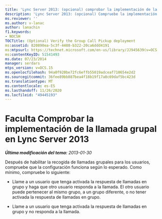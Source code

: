```yaml
---
title: 'Lync Server 2013: (opcional) comprobar la implementación de la recogida de llamadas grupales'
description: 'Lync Server 2013: (opcional) Compruebe la implementación de pickup de llamada grupal.'
ms.reviewer: ''
ms.author: v-lanac
author: lanachin
f1.keywords:
- NOCSH
TOCTitle: (Optional) Verify the Group Call Pickup deployment
ms:assetid: 820890ea-5c3f-4488-b322-20ca6ddd4191
ms:mtpsurl: https://technet.microsoft.com/en-us/library/JJ945639(v=OCS.15)
ms:contentKeyID: 51541493
ms.date: 07/23/2014
manager: serdars
mtps_version: v=OCS.15
ms.openlocfilehash: 94a0f920be72fc6effb55019adceaf710654e2d2
ms.sourcegitcommit: 36fee89bb887bea4f18b19f17a8c69daf5bc423d
ms.translationtype: MT
ms.contentlocale: es-ES
ms.lasthandoff: 11/26/2020
ms.locfileid: "49445193"
---
```

# <a name="optional-verify-the-group-call-pickup-deployment-in-lync-server-2013"></a>Faculta Comprobar la implementación de la llamada grupal en Lync Server 2013

<div data-xmlns="http://www.w3.org/1999/xhtml">

<div class="topic" data-xmlns="http://www.w3.org/1999/xhtml" data-msxsl="urn:schemas-microsoft-com:xslt" data-cs="https://msdn.microsoft.com/">

<div data-asp="https://msdn2.microsoft.com/asp">



</div>

<div id="mainSection">

<div id="mainBody">

<span> </span>

_**Última modificación del tema:** 2013-01-30_

Después de habilitar la recogida de llamadas grupales para los usuarios, compruebe que la configuración funciona según lo esperado. Como mínimo, compruebe lo siguiente:

  - Llame a un usuario que tenga activada la respuesta de llamadas en grupo y haga que otro usuario responda a la llamada. El otro usuario puede pertenecer al mismo grupo, a un grupo diferente, o no tener activada la respuesta de llamadas en grupo.

  - Llame a un usuario que tenga activada la respuesta de llamadas en grupo y no responda a la llamada.

</div>

<span> </span>

</div>

</div>

</div>

